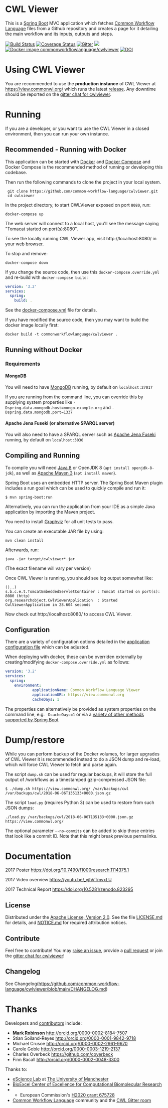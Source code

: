 # CWL Viewer

This is a [Spring Boot](http://projects.spring.io/spring-boot/) MVC application which fetches [Common Workflow Language](http://www.commonwl.org/) files from a Github repository and creates a page for it detailing the main workflow and its inputs, outputs and steps.

[![Build Status](https://github.com/common-workflow-language/cwlviewer/workflows/CWL%20Viewer%20Build/badge.svg?branch=main)](https://github.com/common-workflow-language/cwlviewer/actions?query=workflow%3A%22CWL%20Viewer%20Build%22) [![Coverage Status](https://coveralls.io/repos/github/common-workflow-language/cwlviewer/badge.svg)](https://coveralls.io/github/common-workflow-language/cwlviewer) [![Gitter](https://img.shields.io/gitter/room/gitterHQ/gitter.svg)](https://gitter.im/common-workflow-language/cwlviewer?utm_source=badge&utm_medium=badge&utm_campaign=pr-badge&utm_content=badge) [![](https://images.microbadger.com/badges/image/commonworkflowlanguage/cwlviewer.svg)](https://microbadger.com/images/commonworkflowlanguage/cwlviewer "MicroBadger commonworkflowlanguage/cwlviewer") [![Docker image commonworkflowlanguage/cwlviewer](https://images.microbadger.com/badges/version/commonworkflowlanguage/cwlviewer.svg)](https://hub.docker.com/r/commonworkflowlanguage/cwlviewer/ "Docker Hub commonworkflowlanguage/cwlviewer")
[![DOI](https://zenodo.org/badge/DOI/10.5281/zenodo.823534.svg)](https://doi.org/10.5281/zenodo.823534)



# Using CWL Viewer

You are recommended to use the **production instance** of CWL Viewer at https://view.commonwl.org/ which runs the latest [release](https://github.com/common-workflow-language/cwlviewer/releases). Any downtime should be reported on the [gitter chat for cwlviewer](https://gitter.im/common-workflow-language/cwlviewer).

<!--- I don't think this is a thing any more.
The **dev instance** at http://view.commonwl.org:8082/ corresponds to the current `master` branch, and is updated every 6 minutes to run the latest [commonworkflowlanguage/cwlviewer docker image](https://hub.docker.com/r/commonworkflowlanguage/cwlviewer/builds/). Note that this instance is NOT secured and might break at any time.
-->

# Running

If you are a developer, or you want to use the CWL Viewer in a closed environment, then you can run your own instance.

## Recommended - Running with Docker

This application can be started with [Docker](https://www.docker.com/) and [Docker Compose](https://docs.docker.com/compose/install/) and Docker Compose is the recommended method of running or developing this codebase.

Then run the following commands to clone the project in your local system.

   ``` 
    git clone https://github.com/common-workflow-language/cwlviewer.git
    cd cwlviewer 
  ```

In the project directory, to start CWLViewer exposed on port `8080`, run:

    docker-compose up
     
The web server will connect to a local host, you'll see the message saying "Tomacat started on port(s):8080". 

To see the locally running CWL Viewer app, visit http://localhost:8080/ in your web browser.  
   
To stop and remove:

    docker-compose down


If you change the source code, then use this `docker-compose.override.yml` and
re-build with `docker-compose build`:

```yaml
version: '3.2'
services:
  spring:
    build: .
```

See the [docker-compose.yml](docker-compose.yml) file for details.

If you have modified the source code, then you may want to build the docker image locally first:

    docker build -t commonworkflowlanguage/cwlviewer .

## Running without Docker

### Requirements

#### MongoDB

You will need to have [MongoDB](https://www.mongodb.com/) running,
by default on `localhost:27017`

If you are running from the command line, you can override this by supplying
system properties like `-Dspring.data.mongodb.host=mongo.example.org` and
`-Dspring.data.mongodb.port=1337`

#### Apache Jena Fuseki (or alternative SPARQL server)

You will also need to have a SPARQL server such as [Apache Jena Fuseki](https://jena.apache.org/documentation/fuseki2/) running,
by default on `localhost:3030`

## Compiling and Running

To compile you will need [Java 8](http://www.oracle.com/technetwork/java/javase/downloads/index.html) or OpenJDK 8 (`apt install openjdk-8-jdk`),
as well as [Apache Maven 3](https://maven.apache.org/download.cgi) (`apt install maven`).

Spring Boot uses an embedded HTTP server. The Spring Boot Maven plugin includes a run goal which can be used to quickly compile and run it:

```
$ mvn spring-boot:run
```


Alternatively, you can run the application from your IDE as a simple Java application by importing the Maven project.

You need to install [Graphviz](http://www.graphviz.org/) for all unit tests to pass.

You can create an executable JAR file by using:

    mvn clean install

Afterwards, run:

    java -jar target/cwlviewer*.jar

(The exact filename will vary per version)

Once CWL Viewer is running, you should see log output somewhat like:

```
()..)
s.b.c.e.t.TomcatEmbeddedServletContainer : Tomcat started on port(s): 8080 (http)
org.researchobject.CwlViewerApplication  : Started CwlViewerApplication in 28.604 seconds
```

Now check out http://localhost:8080/ to access CWL Viewer.

## Configuration

There are a variety of configuration options detailed in the [application configuration file](https://github.com/common-workflow-language/cwlviewer/blob/master/src/main/resources/application.properties) which can be adjusted.

When deploying with docker, these can be overriden externally by creating/modifying `docker-compose.override.yml` as follows:

```yaml
version: '3.2'
services:
  spring:
    environment:
            applicationName: Common Workflow Language Viewer
            applicationURL: https://view.commonwl.org
            cacheDays: 1
```

The properties can alternatively be provided as system properties on the
command line, e.g. `-DcacheDays=1` or via a [variety of other methods supported by Spring Boot](https://docs.spring.io/spring-boot/docs/current/reference/html/boot-features-external-config.html)

# Dump/restore

While you can perform backup of the Docker volumes,
for larger upgrades of CWL Viewer it is recommended instead to do a JSON dump
and re-load, which will force CWL Viewer to fetch and parse again.

The script `dump.sh` can be used for regular backups, it will store the full
output of /workflows as a timestamped gzip-compressed JSON file:

    $ ./dump.sh https://view.commonwl.org/ /var/backups/cwl
    /var/backups/cwl/2018-06-06T135133+0000.json.gz

The script `load.py` (requires Python 3) can be used to restore from such JSON dumps:

    ./load.py /var/backups/cwl/2018-06-06T135133+0000.json.gz https://view.commonwl.org/

The optional parameter `--no-commits` can be added to skip those entries that
look like a commit ID. Note that this might break previous permalinks.

# Documentation

2017 Poster https://doi.org/10.7490/f1000research.1114375.1

2017 Video overview https://youtu.be/_yjhVTmvxLU

2017 Technical Report https://doi.org/10.5281/zenodo.823295


## License

Distributed under the [Apache License, Version 2.0](http://www.apache.org/licenses/LICENSE-2.0).
See the file [LICENSE.md](LICENSE.md) for details, and
[NOTICE.md](NOTICE.md) for required attribution notices.

## Contribute

Feel free to contribute! You may [raise an issue](https://github.com/common-workflow-language/cwlviewer/issues),
provide a [pull request](https://github.com/common-workflow-language/cwlviewer/pulls)
or join the [gitter chat for cwlviewer](https://gitter.im/common-workflow-language/cwlviewer)!

## Changelog
See Changelog(https://github.com/common-workflow-language/cwlviewer/blob/main/CHANGELOG.md)

# Thanks

Developers and [contributors](https://github.com/common-workflow-language/cwlviewer/graphs/contributors) include:

* **Mark Robinson** http://orcid.org/0000-0002-8184-7507
* Stian Soiland-Reyes http://orcid.org/0000-0001-9842-9718
* Michael Crusoe http://orcid.org/0000-0002-2961-9670
* Carole Goble http://orcid.org/0000-0003-1219-2137
* Charles Overbeck https://github.com/coverbeck
* Finn Bacall http://orcid.org/0000-0002-0048-3300

Thanks to:

* [eScience Lab](http://www.esciencelab.org.uk/) at [The University of Manchester](http://www.cs.manchester.ac.uk/)
* [BioExcel Center of Excellence for Computational Biomolecular Research](http://bioexcel.eu/)
* * European Commission's [H2020 grant 675728](http://cordis.europa.eu/projects/675728)
* [Common Workflow Language](http://www.commonwl.org/) community and the [CWL Gitter room](https://gitter.im/common-workflow-language/common-workflow-language)
